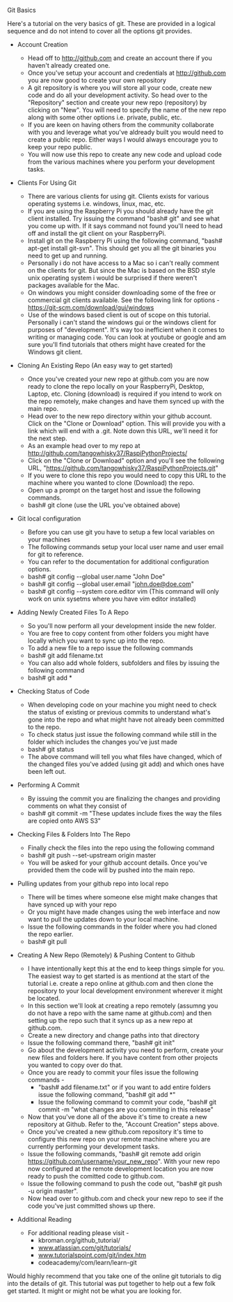 
Git Basics

Here's a tutorial on the very basics of git. These are provided in a logical sequence and do not intend to cover all the options git provides. 

- Account Creation 
  - Head off to http://github.com and create an account there if you haven't already created one.
  - Once you've setup your account and credentials at http://github.com you are now good to create your own repository
  - A git repository is where you will store all your code, create new code and do all your development activity. So head over to the "Repository" section and create your new repo (repository) by clicking on "New". You will need to specify the name of the new repo along with some other options i.e. private, public, etc. 
  - If you are keen on having others from the community collaborate with you and leverage what you've aldready built you would need to create a public repo. Either ways I would always encourage you to keep your repo public.
  - You will now use this repo to create any new code and upload code from the various machines where you perform your development tasks.

- Clients For Using Git
  - There are various clients for using git. Clients exists for various operating systems i.e. windows, linux, mac, etc. 
  - If you are using the Raspberry Pi you should already have the git client installed. Try issuing the command "bash# git" and see what you come up with. If it says command not found you'll need to head off and install the git client on your RaspberryPi.
  - Install git on the Raspberry Pi using the following command, "bash# apt-get install git-svn". This should get you all the git binaries you need to get up and running.
  - Personally i do not have access to a Mac so i can't really comment on the clients for git. But since the Mac is based on the BSD style unix operating system i would be surprised if there weren't packages available for the Mac.
  - On windows you might consider downloading some of the free or commercial git clients available. See the following link for options - https://git-scm.com/download/gui/windows
  - Use of the windows based client is out of scope on this tutorial. Personally i can't stand the windows gui or the windows client for purposes of "development". It's way too inefficient when it comes to writing or managing code. You can look at youtube or google and am sure you'll find tutorials that others might have created for the Windows git client. 

- Cloning An Existing Repo (An easy way to get started) 
  - Once you've created your new repo at github.com you are now ready to clone the repo locally on your RaspberryPi, Desktop, Laptop, etc. Cloning (download) is required if you intend to work on the repo remotely, make changes and have them synced up with the main repo.
  - Head over to the new repo directory within your github account. Click on the "Clone or Download" option. This will provide you with a link which will end with a .git. Note down this URL, we'll need it for the next step. 
  - As an example head over to my repo at http://github.com/tangowhisky37/RaspiPythonProjects/
  - Click on the "Clone or Download" option and you'll see the following URL, "https://github.com/tangowhisky37/RaspiPythonProjects.git"
  - If you were to clone this repo you would need to copy this URL to the machine where you wanted to clone (Download) the repo.
  - Open up a prompt on the target host and issue the following commands.
  - bash# git clone <URL> (use the URL you've obtained above)

- Git local configuration 
  - Before you can use git you have to setup a few local variables on your machines
  - The following commands setup your local user name and user email for git to reference. 
  - You can refer to the documentation for additional configuration options. 
  - bash# git config --global user.name "John Doe"
  - bash# git config --global user.email "john.doe@doe.com" 
  - bash# git config --system core.editor vim (This command will only work on unix sysetms where you have vim editor installed) 

- Adding Newly Created Files To A Repo
  - So you'll now perform all your development inside the new folder.
  - You are free to copy content from other folders you might have locally which you want to sync up into the repo.
  - To add a new file to a repo issue the following commands
  - bash# git add filename.txt 
  - You can also add whole folders, subfolders and files by issuing the following command
  - bash# git add *

- Checking Status of Code 
  - When developing code on your machine you might need to check the status of existing or previous commits to understand what's gone into the repo and what might have not already been committed to the repo. 
  - To check status just issue the following command while still in the folder which includes the changes you've just made
  - bash# git status
  - The above command will tell you what files have changed, which of the changed files you've added (using git add) and which ones have been left out.

- Performing A Commit
  - By issuing the commit you are finalizing the changes and providing comments on what they consist of
  - bash# git commit -m "These updates include fixes the way the files are copied onto AWS S3"

- Checking  Files & Folders Into The Repo
  - Finally check the files into the repo using the following command
  - bash# git push --set-upstream origin master 
  - You will be asked for your github account details. Once you've provided them the code will by pushed into the main repo.
  
- Pulling updates from your github repo into local repo
  - There will be times where someone else might make changes that have synced up with your repo
  - Or you might have made changes using the web interface and now want to pull the updates down to your local machine. 
  - Issue the following commands in the folder where you had cloned the repo earlier.
  - bash# git pull

- Creating A New Repo (Remotely) & Pushing Content to Github
  - I have intentionally kept this at the end to keep things simple for you. The easiest way to get started is as mentiond at the start of the tutorial i.e. create a repo online at github.com and then clone the repository to your local development environment wherever it might be located. 
  - In this section we'll look at creating a repo remotely (assumng you do not have a repo with the same name at github.com) and then setting up the repo such that it syncs up as a new repo at github.com.
  - Create a new directory and change paths into that directory
  - Issue the following command there, "bash# git init"
  - Go about the development activity you need to perform, create your new files and folders here. If you have content from other projects you wanted to copy over do that. 
  - Once you are ready to commit your files issue the following commands - 
    - "bash# add filename.txt" or if you want to add entire folders issue the following command, "bash# git add *"
    - Issue the following command to commit your code, "bash# git commit -m "what changes are you commiting in this release"
  - Now that you've done all of the above it's time to create a new repository at Github. Refer to the, "Account Creation" steps above.
  - Once you've created a new github.com repository it's time to configure this new repo on your remote machine where you are currently performing your development tasks. 
  - Issue the following commands, "bash# git remote add origin https://github.com/username/your_new_repo". With your new repo now configured at the remote development location you are now ready to push the comitted code to github.com.
  - Issue the following command to push the code out, "bash# git push -u origin master".
  - Now head over to github.com and check your new repo to see if the code you've just committed shows up there. 

- Additional Reading
  - For additional reading please visit - 
    - kbroman.org/github_tutorial/
    - www.atlassian.com/git/tutorials/ 
    - www.tutorialspoint.com/git/index.htm
    - codeacademy/com/learn/learn-git

Would highly recommend that you take one of the online git tutorials to dig into the details of git. This tutorial was put together to help out a few folk get started. It might or might not be what you are looking for. 


